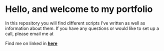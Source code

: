 <h1>Hello, and welcome to my portfolio</h1>
In this repository you will find different scripts I've written as well as information about them. If you have any questions or would like to set up a call, please email me at 
<GriffPotts@gmail.com>

Find me on linked in **[here](https://www.linkedin.com/in/griffin-potts-141378105/)**
